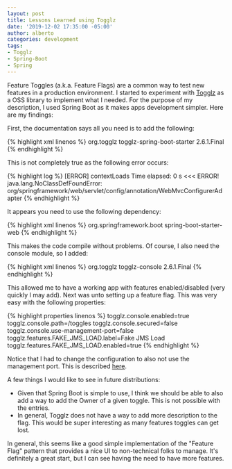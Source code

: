 ```yaml
---
layout: post
title: Lessons Learned using Togglz
date: '2019-12-02 17:35:00 -05:00'
author: alberto
categories: development
tags:
- Togglz
- Spring-Boot
- Spring
---
```


Feature Toggles (a.k.a. Feature Flags) are a common way to test new features in a production environment. I started to experiment with <a href="https://www.togglz.org/documentation/spring-boot-starter.html" target="_blank">Togglz</a> as a OSS library to implement what I needed. For the purpose of my description, I used Spring Boot as it makes apps development simpler. Here are my findings:

First, the documentation says all you need is to add the following:

{% highlight xml linenos %}
  <dependency>
    <groupid>org.togglz</groupid>
    <artifactid>togglz-spring-boot-starter</artifactid>
    <version>2.6.1.Final</version>
  </dependency>
{% endhighlight %}

This is not completely true as the following error occurs:

{% highlight log %}
  [ERROR] contextLoads  Time elapsed: 0 s  <<< ERROR!
  java.lang.NoClassDefFoundError:
  org/springframework/web/servlet/config/annotation/WebMvcConfigurerAdapter
{% endhighlight %}

It appears you need to use the following dependency:

{% highlight xml linenos %}
  <dependency>
    <groupid>org.springframework.boot</groupid>
    <artifactid>spring-boot-starter-web</artifactid>
  </dependency>
{% endhighlight %}

This makes the code compile without problems. Of course, I also need the console module, so I added:

{% highlight xml linenos %}
  <dependency>
    <groupid>org.togglz</groupid>
    <artifactid>togglz-console</artifactid>
    <version>2.6.1.Final</version>
  </dependency>
{% endhighlight %}

This allowed me to have a working app with features enabled/disabled (very quickly I may add). Next was unto setting up a feature flag. This was very easy with the following properties:

{% highlight properties linenos %}
  togglz.console.enabled=true
  togglz.console.path=/toggles
  togglz.console.secured=false
  togglz.console.use-management-port=false
  togglz.features.FAKE_JMS_LOAD.label=Fake JMS Load
  togglz.features.FAKE_JMS_LOAD.enabled=true
{% endhighlight %}

Notice that I had to change the configuration to also not use the management port. This is described <a href="https://github.com/togglz/togglz/issues/203" target="_blank">here</a>.

A few things I would like to see in future distributions:

* Given that Spring Boot is simple to use, I think we should be able to also add a way to add the Owner of a given toggle. This is not possible with the entries.
* In general, Togglz does not have a way to add more description to the flag. This would be super interesting as many features toggles can get lost.

In general, this seems like a good simple implementation of the "Feature Flag" pattern that provides a nice UI to non-technical folks to manage. It's definitely a great start, but I can see having the need to have more features.